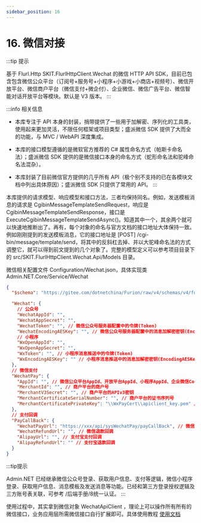 ```yaml
---
sidebar_position: 16
---
```


# 16. 微信对接

:::tip 提示

基于 Flurl.Http SKIT.FlurlHttpClient.Wechat 的微信 HTTP API SDK，目前已包含包含微信公众平台（订阅号+服务号+小程序+小游戏+小商店+视频号）、微信开放平台、微信商户平台（微信支付+微企付）、企业微信、微信广告平台、微信智能对话开放平台等模块。默认是 V3 版本。
:::

:::info 相关信息

- 本库专注于 API 本身的封装，捎带提供了一些用于加解密、序列化的工具类，使用起来更加灵活，不限任何框架或项目类型；盛派微信 SDK 提供了大而全的功能，与 MVC / WebAPI 深度集成。

- 本库的接口模型遵循的是微软官方推荐的 C# 属性命名方式（帕斯卡命名法）；盛派微信 SDK 提供的是微信接口本身的命名方式（蛇形命名法和驼峰命名法混杂）。

- 本库封装了目前微信官方提供的几乎所有 API（极个别不支持的已在各模块文档中列出具体原因）；盛派微信 SDK 只提供了常用的 API。
:::

本库提供的请求模型、响应模型和接口方法，三者均保持同名。例如，发送模板消息的请求是 CgibinMessageTemplateSendRequest，响应是 CgibinMessageTemplateSendResponse，接口是 ExecuteCgibinMessageTemplateSendAsync()。知道其中一个，其余两个就可以快速地推断出了。再有，每个对象的命名与官方文档的接口地址大体保持一致。例如刚刚提到的发送模板消息，它的接口地址是 [POST] /cgi-bin/message/template/send，将其中的反斜杠去掉、并以大驼峰命名法的方式调整它，就可以得到前文提到的几个对象了。完整的模型定义可以参考项目目录下的 src/SKIT.FlurlHttpClient.Wechat.Api/Models 目录。

微信相关配置文件 Configuration/Wechat.json，具体实现类 Admin.NET.Core/Service/Wechat

```json
{
  "$schema": "https://gitee.com/dotnetchina/Furion/raw/v4/schemas/v4/furion-schema.json",

  "Wechat": {
    // 公众号
    "WechatAppId": "",
    "WechatAppSecret": "",
    "WechatToken": "", // 微信公众号服务器配置中的令牌(Token)
    "WechatEncodingAESKey": "", // 微信公众号服务器配置中的消息加解密密钥(EncodingAESKey)
    // 小程序
    "WxOpenAppId": "",
    "WxOpenAppSecret": "",
    "WxToken": "", // 小程序消息推送中的令牌(Token)
    "WxEncodingAESKey": "" // 小程序消息推送中的消息加解密密钥(EncodingAESKey)
  },
  // 微信支付
  "WechatPay": {
    "AppId": "", // 微信公众平台AppId、开放平台AppId、小程序AppId、企业微信CorpId
    "MerchantId": "", // 商户平台的商户号
    "MerchantV3Secret": "", // 商户平台的APIv3密钥
    "MerchantCertificateSerialNumber": "", // 商户平台的证书序列号
    "MerchantCertificatePrivateKey": "\\WxPayCert\\apiclient_key.pem" // 商户平台的API证书私钥(apiclient_key.pem文件内容)
  },
  // 支付回调
  "PayCallBack": {
    "WechatPayUrl": "https://xxx/api/sysWechatPay/payCallBack", // 微信支付回调
    "WechatRefundUrl": "", // 微信退款回调
    "AlipayUrl": "", // 支付宝支付回调
    "AlipayRefundUrl": "" // 支付宝退款回调
  }
}
```

:::tip提示

Admin.NET 已经继承微信公众号登录、获取用户信息、支付等逻辑，微信小程序登录、获取用户信息、消息模板及发送消息等功能。已经和第三方登录授权逻辑及三方账号表关联，可参考 /后端手册/8统一认证。
:::

使用过程中，其实拿到微信对象 WechatApiClient ，理论上可以操作所有所有的微信接口，业务应用层所需微信接口自行扩展即可。具体使用教程 [使用文档](https://gitee.com/fudiwei/DotNetCore.SKIT.FlurlHttpClient.Wechat/tree/main/docs)

